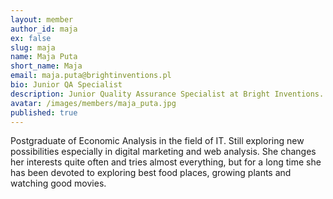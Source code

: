 ```yaml
---
layout: member
author_id: maja
ex: false
slug: maja
name: Maja Puta
short_name: Maja
email: maja.puta@brightinventions.pl
bio: Junior QA Specialist
description: Junior Quality Assurance Specialist at Bright Inventions.
avatar: /images/members/maja_puta.jpg
published: true
---
```

Postgraduate of Economic Analysis in the field of IT. Still exploring new possibilities especially in digital marketing and web analysis. She changes her interests quite often and tries almost everything, but for a long time she has been devoted to exploring best food places, growing plants and watching good movies.
